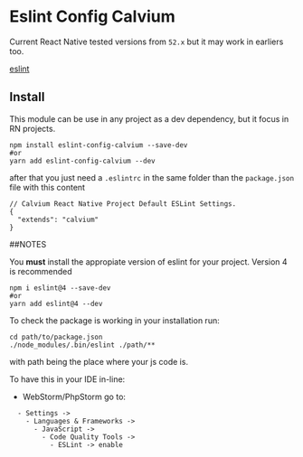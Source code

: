 Eslint Config Calvium
=====================

Current React Native tested versions from `52.x` but it may work in earliers too.

[eslint](http://eslint.org/)

## Install

This module can be use in any project as a dev dependency, but it focus in RN projects.

```lang=bash
npm install eslint-config-calvium --save-dev
#or
yarn add eslint-config-calvium --dev
```

after that you just need a `.eslintrc` in the same folder than the `package.json` file with this content
 
```lang=js
// Calvium React Native Project Default ESLint Settings.
{
  "extends": "calvium"
}
```

##NOTES

You **must** install the appropiate version of eslint for your project. Version 4 is recommended

```lang=bash
npm i eslint@4 --save-dev
#or
yarn add eslint@4 --dev
```

To check the package is working in your installation run:

```lang=bash
cd path/to/package.json
./node_modules/.bin/eslint ./path/**
```

with path being the place where your js code is.

To have this in your IDE in-line:

- WebStorm/PhpStorm go to:

```
  - Settings ->
    - Languages & Frameworks ->
      - JavaScript -> 
        - Code Quality Tools ->
          - ESLint -> enable
```
